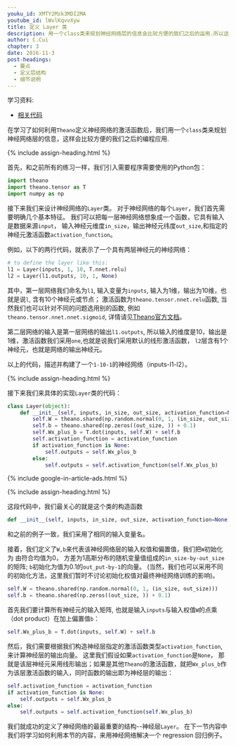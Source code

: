 ```yaml
---
youku_id: XMTY2Mzk3MDI2MA
youtube_id: lWvlKqvvXyw
title: 定义 Layer 类 
description: 用一个class类来规划神经网络层的信息会比较方便的我们之后的运用.所以这一次,不同于 Tensorflow, 我们会用一个 class 来定义 layer.
author: C.Cui
chapter: 3
date: 2016-11-3
post-headings:
  - 要点
  - 定义层结构
  - 细节说明
---
```



学习资料:
  * [相关代码](https://github.com/MorvanZhou/tutorials/blob/master/theanoTUT/theano8_Layer_class.py)
  
在学习了如何利用`Theano`定义神经网络的激活函数后，我们用一个`class`类来规划神经网络层的信息，这样会比较方便的我们之后的编程应用.   

{% include assign-heading.html %}

首先，和之前所有的练习一样，我们引入需要程序需要使用的Python包： 

```python
import theano
import theano.tensor as T
import numpy as np
```

接下来我们来设计神经网络的`Layer`类。 对于神经网络的每个`Layer`，我们首先需要明确几个基本特征。
我们可以把每一层神经网络想象成一个函数，它具有输入是数据来源`input`，
输入神经元维度`in_size`，输出神经元纬度`out_size`,和指定的神经元激活函数`activation_function`。

例如，以下的两行代码，就表示了一个具有两层神经元的神经网络：

```python
# to define the layer like this:
l1 = Layer(inputs, 1, 10, T.nnet.relu)
l2 = Layer(l1.outputs, 10, 1, None)
```

其中，第一层网络我们命名为`l1`, 输入变量为`inputs`, 输入为1维，输出为10维，也就是说`l`, 含有10个神经元或节点；
激活函数为`theano.tensor.nnet.relu`函数, 当然我们也可以针对不同的问题选用别的函数, 
例如`theano.tensor.nnet.nnet.sigmoid`, 详情请见[Theano官方文档](http://deeplearning.net/software/theano/library/tensor/nnet/nnet.html)。

第二层网络的输入是第一层网络的输出`l1.outputs`, 所以输入的维度是10，输出是1维，激活函数我们采用`one`,也就是说我们采用默认的线形激活函数，
`l2`层含有1个神经元，也就是网络的输出神经元。

以上的代码，描述并构建了一个`1-10-1`的神经网络（inputs-l1-l2）。

{% include assign-heading.html %}

接下来我们来具体的实现`Layer`类的代码：

```python
class Layer(object):
    def __init__(self, inputs, in_size, out_size, activation_function=None):
        self.W = theano.shared(np.random.normal(0, 1, (in_size, out_size)))
        self.b = theano.shared(np.zeros((out_size, )) + 0.1)
        self.Wx_plus_b = T.dot(inputs, self.W) + self.b
        self.activation_function = activation_function
        if activation_function is None:
            self.outputs = self.Wx_plus_b
        else:
            self.outputs = self.activation_function(self.Wx_plus_b)

```


{% include google-in-article-ads.html %}

{% include assign-heading.html %}

这段代码中，我们最关心的就是这个类的构造函数

```python
def __init__(self, inputs, in_size, out_size, activation_function=None)
```

和之前的例子一致，我们采用了相同的输入变量名。

接着，我们定义了`W,b`来代表该神经网络层的输入权值和偏置值，我们把`W`初始化为 由符合均值为0，
方差为1高斯分布的随机变量值组成的`in_size-by-out_size`的矩阵; `b`初始化为值为0.1的`out_put-by-1`的向量。
(当然，我们也可以采用不同的初始化方法，这里我们暂时不讨论初始化权值对最终神经网络训练的影响)。
 
```python
self.W = theano.shared(np.random.normal(0, 1, (in_size, out_size)))
self.b = theano.shared(np.zeros((out_size, )) + 0.1)
```

首先我们要计算所有神经元的输入矩阵, 也就是输入`inputs`与输入权值`W`的点乘（dot product）在加上偏置值`b`：

```python
self.Wx_plus_b = T.dot(inputs, self.W) + self.b
```

然后，我们需要根据我们构造神经层指定的激活函数类型`activation_function`,来计算神经层的输出向量。
这里我们假设如果`activation_function`是`None`， 那就是该层神经元采用线形输出；如果是其他`Theano`的激活函数，就把`Wx_plus_b`作为该层激活函数的输入，同时函数的输出即为神经层的输出：

```python
self.activation_function = activation_function
if activation_function is None:
	self.outputs = self.Wx_plus_b
else:
	self.outputs = self.activation_function(self.Wx_plus_b)
```

我们就成功的定义了神经网络的最最重要的结构--神经层`Layer`。
在下一节内容中我们将学习如何利用本节的内容，来用神经网络解决一个 regression 回归例子。